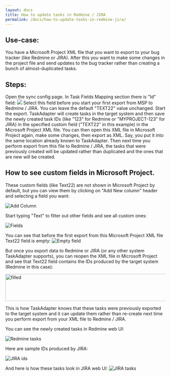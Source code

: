```yaml
---
layout: docs
title: How to update tasks in Redmine / JIRA
permalink: /docs/how-to-update-tasks-in-redmine-jira/
---
```


## Use-case:

You have a Microsoft Project XML file that you want to export to your bug tracker (like Redmine or JIRA). After this you want to make some changes in the project file and send updates to the bug tracker rather than creating a bunch of almost-duplicated tasks.

## Steps:

Open the sync config page. In Task Fields Mapping section there is "Id" field:
<img src="https://ci4.googleusercontent.com/proxy/jHPWJRvnL8a08Nac3zgyuZVHnmNXdlNFhy5SGdZt4ScEA9_u37w76wwq-0rVVKSJpxVNQWb5NgD6hrcBywHn7P7mcv8_R8wrjZH6InH_dvUgd6jiwih3iGaMgA=s0-d-e1-ft#/images/uploads/id_selected.png"  />
Select this field before you start your first export from MSP to Redmine / JIRA. You can leave the default "TEXT22" value unchanged.
Start the export.
TaskAdapter will create tasks in the target system and then save the newly created task IDs (like "123" for Redmine or "MYPROJECT-123" for JIRA) in the specified custom field ("TEXT22&Prime; in this example) in the Microsoft Project XML file.
You can then open this XML file in Microsoft Project again, make some changes, then export as XML. Say, you put it into the same location already known to TaskAdapter. Then next time you perform export from this file to Redmine / JIRA, the tasks that were previously created will be updated rather than duplicated and the ones that are new will be created.


## How to see custom fields in Microsoft Project.

These custom fields (like Text22) are not shown in Microsoft Project by default,
 but you can view them by clicking on "Add New column" header and selecting a field you want:

![Add Column]({{baseurl}}/images/uploads/add_column.png)


Start typing "Text" to filter out other fields and see all custom ones:


![Fields]({{baseurl}}/images/uploads/2015/07/fields.png)

You can see that before the first export from this Microsoft Project XML file Text22 field is empty:
![Empty field]({{baseurl}}/images/uploads/2015/07/empty.png)

But once you export data to Redmine or JIRA (or any other system TaskAdapter supports), you can reopen the XML file in Microsoft Project and see that Text22 field contains the IDs produced by the target system (Redmine in this case):

<img class="alignnone size-full wp-image-762" src="/images/uploads/2015/07/filled.png" alt="filled" width="739" height="85" />


This is how TaskAdapter knows that these tasks were previously exported to the target system and it can update them rather than re-create next time you perform export from your XML file to Redmine / JIRA.

You can see the newly created tasks in Redmine web UI:

![Redmine tasks]({{baseurl}}/images/uploads/2015/07/redmine_tasks.jpg)

Here are sample IDs produced by JIRA:

![JIRA ids]({{baseurl}}/images/uploads/2015/07/jira_ids.png)

And here is how these tasks look in JIRA web UI:
![JIRA tasks]({{baseurl}}/images/uploads/2015/07/jira_tasks.jpg)


